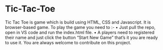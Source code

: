 # Tic-Tac-Toe
Tic Tac Toe is game which is build using HTML, CSS and Javascript. It is browser-based game. 
To play the game you need to :-
•	Just pull the repo, open in VS code and run the index.html file.
•	A players need to registered their name and just click the button “Start New Game” that’s it you are ready to use it.
You are always welcome to contribute on this project.

  
